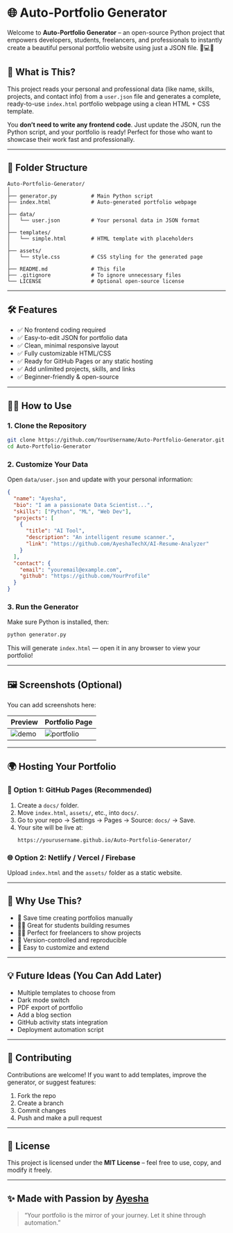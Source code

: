# 🌐 Auto-Portfolio Generator

Welcome to **Auto-Portfolio Generator** – an open-source Python project that empowers developers, students, freelancers, and professionals to instantly create a beautiful personal portfolio website using just a JSON file. 🧠💻✨

## 🚀 What is This?

This project reads your personal and professional data (like name, skills, projects, and contact info) from a `user.json` file and generates a complete, ready-to-use `index.html` portfolio webpage using a clean HTML + CSS template.

You **don’t need to write any frontend code**. Just update the JSON, run the Python script, and your portfolio is ready! Perfect for those who want to showcase their work fast and professionally.

---

## 📂 Folder Structure

```
Auto-Portfolio-Generator/
│
├── generator.py           # Main Python script
├── index.html             # Auto-generated portfolio webpage
│
├── data/
│   └── user.json          # Your personal data in JSON format
│
├── templates/
│   └── simple.html        # HTML template with placeholders
│
├── assets/
│   └── style.css          # CSS styling for the generated page
│
├── README.md              # This file
├── .gitignore             # To ignore unnecessary files
└── LICENSE                # Optional open-source license
```

---

## 🛠️ Features

- ✅ No frontend coding required  
- ✅ Easy-to-edit JSON for portfolio data  
- ✅ Clean, minimal responsive layout  
- ✅ Fully customizable HTML/CSS  
- ✅ Ready for GitHub Pages or any static hosting  
- ✅ Add unlimited projects, skills, and links  
- ✅ Beginner-friendly & open-source  

---

## 👩‍💻 How to Use

### 1. Clone the Repository

```bash
git clone https://github.com/YourUsername/Auto-Portfolio-Generator.git
cd Auto-Portfolio-Generator
```

### 2. Customize Your Data

Open `data/user.json` and update with your personal information:

```json
{
  "name": "Ayesha",
  "bio": "I am a passionate Data Scientist...",
  "skills": ["Python", "ML", "Web Dev"],
  "projects": [
    {
      "title": "AI Tool",
      "description": "An intelligent resume scanner.",
      "link": "https://github.com/AyeshaTechX/AI-Resume-Analyzer"
    }
  ],
  "contact": {
    "email": "youremail@example.com",
    "github": "https://github.com/YourProfile"
  }
}
```

### 3. Run the Generator

Make sure Python is installed, then:

```bash
python generator.py
```

This will generate `index.html` — open it in any browser to view your portfolio!

---

## 🖼️ Screenshots (Optional)

You can add screenshots here:

| Preview | Portfolio Page |
|--------|----------------|
| ![demo](https://via.placeholder.com/300x180?text=Preview) | ![portfolio](https://via.placeholder.com/300x180?text=Portfolio) |

---

## 🌍 Hosting Your Portfolio

### 🧷 Option 1: GitHub Pages (Recommended)

1. Create a `docs/` folder.
2. Move `index.html`, `assets/`, etc., into `docs/`.
3. Go to your repo → Settings → Pages → Source: `docs/` → Save.
4. Your site will be live at:
   ```
   https://yourusername.github.io/Auto-Portfolio-Generator/
   ```

### 🌐 Option 2: Netlify / Vercel / Firebase

Upload `index.html` and the `assets/` folder as a static website.

---

## 🎯 Why Use This?

- 🚀 Save time creating portfolios manually  
- 👩‍🎓 Great for students building resumes  
- 🧑‍💼 Perfect for freelancers to show projects  
- 📂 Version-controlled and reproducible  
- 🌈 Easy to customize and extend  

---

## 💡 Future Ideas (You Can Add Later)

- Multiple templates to choose from  
- Dark mode switch  
- PDF export of portfolio  
- Add a blog section  
- GitHub activity stats integration  
- Deployment automation script  

---

## 🤝 Contributing

Contributions are welcome! If you want to add templates, improve the generator, or suggest features:

1. Fork the repo  
2. Create a branch  
3. Commit changes  
4. Push and make a pull request  

---

## 📜 License

This project is licensed under the **MIT License** – feel free to use, copy, and modify it freely.

---

## ✨ Made with Passion by [Ayesha](https://github.com/AyeshaTechX)

> “Your portfolio is the mirror of your journey. Let it shine through automation.”
